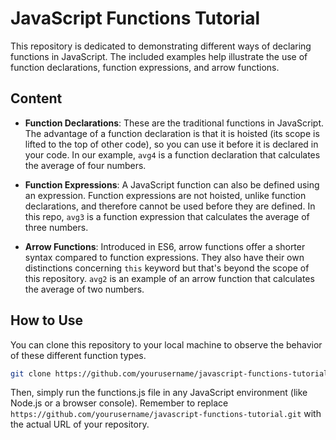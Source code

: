 # JavaScript Functions Tutorial

This repository is dedicated to demonstrating different ways of declaring functions in JavaScript. The included examples help illustrate the use of function declarations, function expressions, and arrow functions.

## Content

- **Function Declarations**: These are the traditional functions in JavaScript. The advantage of a function declaration is that it is hoisted (its scope is lifted to the top of other code), so you can use it before it is declared in your code. In our example, `avg4` is a function declaration that calculates the average of four numbers.

- **Function Expressions**: A JavaScript function can also be defined using an expression. Function expressions are not hoisted, unlike function declarations, and therefore cannot be used before they are defined. In this repo, `avg3` is a function expression that calculates the average of three numbers.

- **Arrow Functions**: Introduced in ES6, arrow functions offer a shorter syntax compared to function expressions. They also have their own distinctions concerning `this` keyword but that's beyond the scope of this repository. `avg2` is an example of an arrow function that calculates the average of two numbers.

## How to Use

You can clone this repository to your local machine to observe the behavior of these different function types.

```bash
git clone https://github.com/yourusername/javascript-functions-tutorial.git
```
Then, simply run the functions.js file in any JavaScript environment (like Node.js or a browser console).
Remember to replace `https://github.com/yourusername/javascript-functions-tutorial.git` with the actual URL of your repository.
